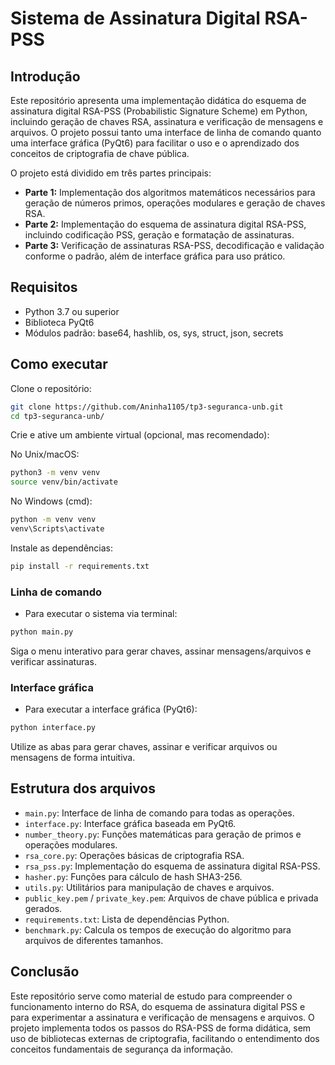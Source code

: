 # Sistema de Assinatura Digital RSA-PSS

## Introdução

Este repositório apresenta uma implementação didática do esquema de assinatura digital RSA-PSS (Probabilistic Signature Scheme) em Python, incluindo geração de chaves RSA, assinatura e verificação de mensagens e arquivos. O projeto possui tanto uma interface de linha de comando quanto uma interface gráfica (PyQt6) para facilitar o uso e o aprendizado dos conceitos de criptografia de chave pública.

O projeto está dividido em três partes principais:

- **Parte 1:** Implementação dos algoritmos matemáticos necessários para geração de números primos, operações modulares e geração de chaves RSA.
- **Parte 2:** Implementação do esquema de assinatura digital RSA-PSS, incluindo codificação PSS, geração e formatação de assinaturas.
- **Parte 3:** Verificação de assinaturas RSA-PSS, decodificação e validação conforme o padrão, além de interface gráfica para uso prático.

## Requisitos

- Python 3.7 ou superior
- Biblioteca PyQt6
- Módulos padrão: base64, hashlib, os, sys, struct, json, secrets

## Como executar

Clone o repositório:

```sh
git clone https://github.com/Aninha1105/tp3-seguranca-unb.git
cd tp3-seguranca-unb/
```

Crie e ative um ambiente virtual (opcional, mas recomendado):

No Unix/macOS:
```sh
python3 -m venv venv
source venv/bin/activate
```

No Windows (cmd):
```sh
python -m venv venv
venv\Scripts\activate
```

Instale as dependências:

```sh
pip install -r requirements.txt
```

### Linha de comando

- Para executar o sistema via terminal:

```sh
python main.py
```

Siga o menu interativo para gerar chaves, assinar mensagens/arquivos e verificar assinaturas.

### Interface gráfica

- Para executar a interface gráfica (PyQt6):

```sh
python interface.py
```

Utilize as abas para gerar chaves, assinar e verificar arquivos ou mensagens de forma intuitiva.

## Estrutura dos arquivos

- `main.py`: Interface de linha de comando para todas as operações.
- `interface.py`: Interface gráfica baseada em PyQt6.
- `number_theory.py`: Funções matemáticas para geração de primos e operações modulares.
- `rsa_core.py`: Operações básicas de criptografia RSA.
- `rsa_pss.py`: Implementação do esquema de assinatura digital RSA-PSS.
- `hasher.py`: Funções para cálculo de hash SHA3-256.
- `utils.py`: Utilitários para manipulação de chaves e arquivos.
- `public_key.pem` / `private_key.pem`: Arquivos de chave pública e privada gerados.
- `requirements.txt`: Lista de dependências Python.
- `benchmark.py`: Calcula os tempos de execução do algoritmo para arquivos de diferentes tamanhos.

## Conclusão

Este repositório serve como material de estudo para compreender o funcionamento interno do RSA, do esquema de assinatura digital PSS e para experimentar a assinatura e verificação de mensagens e arquivos. O projeto implementa todos os passos do RSA-PSS de forma didática, sem uso de bibliotecas externas de criptografia, facilitando o entendimento dos conceitos fundamentais de segurança da informação.